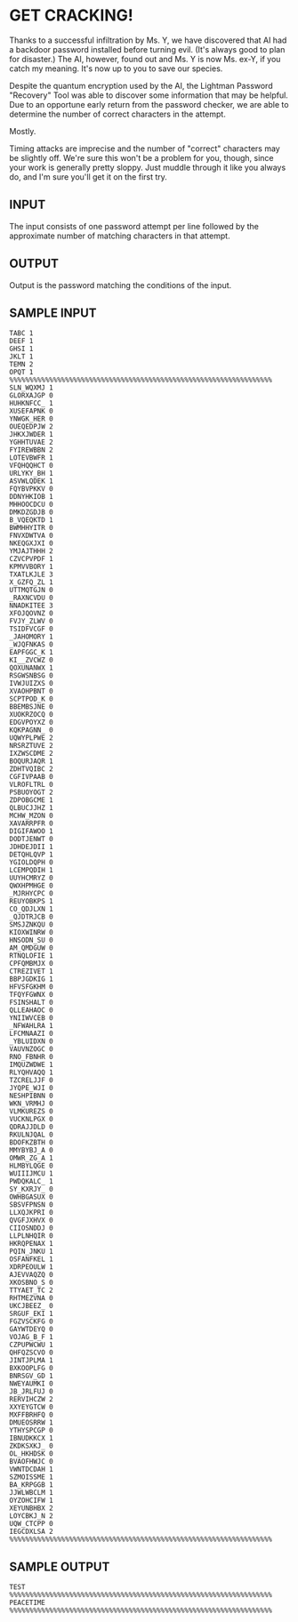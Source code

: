 <!-- RATING: HARD -->
<!-- NAME: PASSWORDS -->
<!-- GENERATOR: generate.py -->
# GET CRACKING!

Thanks to a successful infiltration by Ms. Y, we have discovered that AI had a
backdoor password installed before turning evil. (It's always good to plan for
disaster.) The AI, however, found out and Ms. Y is now Ms. ex-Y, if you catch
my meaning. It's now up to you to save our species.

Despite the quantum encryption used by the AI, the Lightman Password "Recovery"
Tool was able to discover some information that may be helpful. Due to an
opportune early return from the password checker, we are able to determine the
number of correct characters in the attempt.

Mostly.

Timing attacks are imprecise and the number of "correct" characters may be
slightly off. We're sure this won't be a problem for you, though, since your
work is generally pretty sloppy. Just muddle through it like you always do, and
I'm sure you'll get it on the first try.

## INPUT

The input consists of one password attempt per line followed by the approximate
number of matching characters in that attempt.

## OUTPUT

Output is the password matching the conditions of the input.

## SAMPLE INPUT
	TABC 1
	DEEF 1
	GHSI 1
	JKLT 1
	TEMN 2
	OPQT 1
	%%%%%%%%%%%%%%%%%%%%%%%%%%%%%%%%%%%%%%%%%%%%%%%%%%%%%%%%%%%%%%%%%%
	SLN_WQXMJ 1
	GLORXAJGP 0
	HUHKNFCC_ 1
	XUSEFAPNK 0
	YNWGK_HER 0
	OUEQEDPJW 2
	JHKXJWDER 1
	YGHHTUVAE 2
	FYIREWBBN 2
	LOTEVBWFR 1
	VFQHQQHCT 0
	URLYKY_BH 1
	ASVWLQDEK 1
	FQYBVPKKV 0
	DDNYHKIOB 1
	MHHOOCDCU 0
	DMKDZGDJB 0
	B_VQEQKTD 1
	BWMHHYITR 0
	FNVXDWTVA 0
	NKEQGXJXI 0
	YMJAJTHHH 2
	CZVCPVPDF 1
	KPMVVBORY 1
	TXATLKJLE 3
	X_GZFQ_ZL 1
	UTTMQTGJN 0
	_RAXNCVDU 0
	NNADKITEE 3
	XFOJQOVNZ 0
	FVJY_ZLWV 0
	TSIDFVCGF 0
	_JAHOMORY 1
	_WJQFNKAS 0
	EAPFGGC_K 1
	KI__ZVCWZ 0
	QOXUNANWX 1
	RSGWSNBSG 0
	IVWJUIZXS 0
	XVAOHPBNT 0
	SCPTPOD_K 0
	BBEMBSJNE 0
	XUOKRZOCQ 0
	EDGVPOYXZ 0
	KQKPAGNN_ 0
	UQWYPLPWE 2
	NRSRZTUVE 2
	IXZWSCDME 2
	BOQURJAQR 1
	ZDHTVQIBC 2
	CGFIVPAAB 0
	VLROFLTRL 0
	PSBUOYOGT 2
	ZDPOBGCME 1
	QLBUCJJHZ 1
	MCHW_MZON 0
	XAVARRPFR 0
	DIGIFAWOO 1
	DODTJENWT 0
	JDHDEJDII 1
	DETQHLQVP 1
	YGIOLDQPH 0
	LCEMPQDIH 1
	UUYHCMRYZ 0
	QWXHPMHGE 0
	_MJRHYCPC 0
	REUYOBKPS 1
	CO_QDJLXN 1
	_QJDTRJCB 0
	SMSJZNKQU 0
	KIOXWINRW 0
	HNSODN_SU 0
	AM_QMDGUW 0
	RTNQLOFIE 1
	CPFQMBMJX 0
	CTREZIVET 1
	BBPJGDKIG 1
	HFVSFGKHM 0
	TFQYFGWNX 0
	FSINSHALT 0
	QLLEAHAOC 0
	YNIIWVCEB 0
	_NFWAHLRA 1
	LFCMNAAZI 0
	_YBLUIDXN 0
	VAUVNZOGC 0
	RNO_FBNHR 0
	IMQUZWDWE 1
	RLYQHVAQQ 1
	TZCRELJJF 0
	JYQPE_WJI 0
	NESHPIBNN 0
	WKN_VRMHJ 0
	VLMKUREZS 0
	VUCKNLPGX 0
	QDRAJJDLD 0
	RKULNJQAL 0
	BDOFKZBTH 0
	MMYBYBJ_A 0
	OMWR_ZG_A 1
	HLMBYLQGE 0
	WUIIIJMCU 1
	PWDQKALC_ 1
	SY_KXRJY_ 0
	OWHBGASUX 0
	SBSVFPNSN 0
	LLXQJKPRI 0
	QVGFJXHVX 0
	CIIOSNDDJ 0
	LLPLNHQIR 0
	HKRQPENAX 1
	PQIN_JNKU 1
	OSFANFKEL 1
	XDRPEOULW 1
	AJEVVAQZQ 0
	XKOSBNO_S 0
	TTYAET_TC 2
	RHTMEZVNA 0
	UKCJBEEZ_ 0
	SRGUF_EKI 1
	FGZVSCKFG 0
	GAYWTDEYQ 0
	VOJAG_B_F 1
	CZPUPWCWU 1
	QHFQZSCVO 0
	JINTJPLMA 1
	BXKOOPLFG 0
	BNRSGV_GD 1
	NWEYAUMKI 0
	JB_JRLFUJ 0
	RERVIHCZW 2
	XXYEYGTCW 0
	MXFFBRHFQ 0
	DMUEOSRRW 1
	YTHYSPCGP 0
	IBNUDKKCX 1
	ZKDKSXKJ_ 0
	OL_HKHDSK 0
	BVAOFHWJC 0
	VWNTDCDAH 1
	SZMOISSME 1
	BA_KRPGGB 1
	JJWLWBCLM 1
	OYZOHCIFW 1
	XEYUNBHBX 2
	LOYCBKJ_N 2
	UQW_CTCPP 0
	IEGCDXLSA 2
	%%%%%%%%%%%%%%%%%%%%%%%%%%%%%%%%%%%%%%%%%%%%%%%%%%%%%%%%%%%%%%%%%%

## SAMPLE OUTPUT
	TEST
	%%%%%%%%%%%%%%%%%%%%%%%%%%%%%%%%%%%%%%%%%%%%%%%%%%%%%%%%%%%%%%%%%%
	PEACETIME
	%%%%%%%%%%%%%%%%%%%%%%%%%%%%%%%%%%%%%%%%%%%%%%%%%%%%%%%%%%%%%%%%%%

